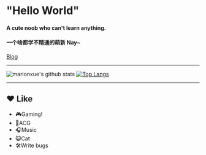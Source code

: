 # "Hello World"

#### A cute noob who can't learn anything.
#### 一个啥都学不精通的萌新 Nay~
[Blog][1]
***
![marionxue's github stats](https://github-readme-stats.vercel.app/api?username=claraqwq&theme=material-palenight&show_icons=true&locale=cn) 
[![Top Langs](https://github-readme-stats.vercel.app/api/top-langs/?username=claraqwq&theme=material-palenight&show_icons=true&locale=cn&layout=default)](https://github.com/anuraghazra/github-readme-stats)
***
## ❤️ Like
- 🎮Gaming!
- 👘ACG
- 🎧Music
- 😺Cat
- 🛠️Write bugs

[1]: https://blog.claraqwq.com "Clara的小窝"
<!--
**claraqwq/claraqwq** is a ✨ _special_ ✨ repository because its `README.md` (this file) appears on your GitHub profile.

Here are some ideas to get you started:

- 🔭 I’m currently working on ...
- 🌱 I’m currently learning ...
- 👯 I’m looking to collaborate on ...
- 🤔 I’m looking for help with ...
- 💬 Ask me about ...
- 📫 How to reach me: ...
- 😄 Pronouns: ...
- ⚡ Fun fact: ...
-->
